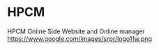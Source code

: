 HPCM
====

HPCM Online Side
Website and Online manager
https://www.google.com/images/srpr/logo11w.png
